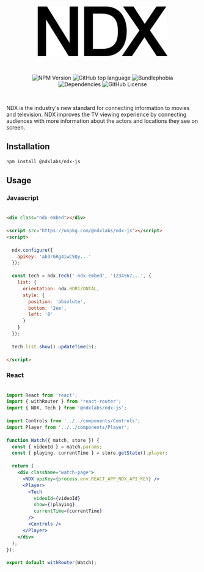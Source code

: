 <br/>
<p align="center">
  <img src="./images/ndx-logo.png" height="130" />
</p>
<br/>
<p align="center">
  <img alt="NPM Version" src="https://img.shields.io/npm/v/@ndxlabs/ndx-js.svg?style=for-the-badge" />
  <img alt="GitHub top language" src="https://img.shields.io/github/languages/top/ndxlabs/ndx-js.svg?style=for-the-badge" />
  <img alt="Bundlephobia" src="https://img.shields.io/bundlephobia/minzip/@ndxlabs/ndx-js?style=for-the-badge" />
  <br/>
  <img alt="Dependencies" src="https://img.shields.io/david/peer/ndxlabs/ndx-js.svg?style=for-the-badge" />
  <img alt="GitHub License" src="https://img.shields.io/github/license/ndxlabs/ndx-js.svg?style=for-the-badge" />
</p>
<br/>
<p>NDX is the industry's new standard for connecting information to movies and television. NDX improves the TV viewing experience by connecting audiences with more information about the actors and locations they see on screen.</p>

## Installation

```bash
npm install @ndxlabs/ndx-js
```

## Usage

### Javascript

```html

<div class="ndx-embed"></div>

<script src="https://unpkg.com/@ndxlabs/ndx-js"></script>
<script>

  ndx.configure({
    apiKey: 'ab3rGRg4iwC5Qy...'
  });

  const tech = ndx.Tech('.ndx-embed', '1234567...', {
    list: {
      orientation: ndx.HORIZONTAL,
      style: {
        position: 'absolute',
        bottom: '2em',
        left: '0'
      }
    }
  });

  tech.list.show().updateTime(5);

</script>

```

### React

```jsx

import React from 'react';
import { withRouter } from 'react-router';
import { NDX, Tech } from '@ndxlabs/ndx-js';

import Controls from '../../components/Controls';
import Player from '../../components/Player';

function Watch({ match, store }) {
  const { videoId } = match.params;
  const { playing, currentTime } = store.getState().player;

  return (
    <div className="watch-page">
      <NDX apiKey={process.env.REACT_APP_NDX_API_KEY} />
      <Player>
        <Tech
          videoId={videoId}
          show={!playing}
          currentTime={currentTime}
        />
        <Controls />
      </Player>
    </div>
  );
});

export default withRouter(Watch);

```

